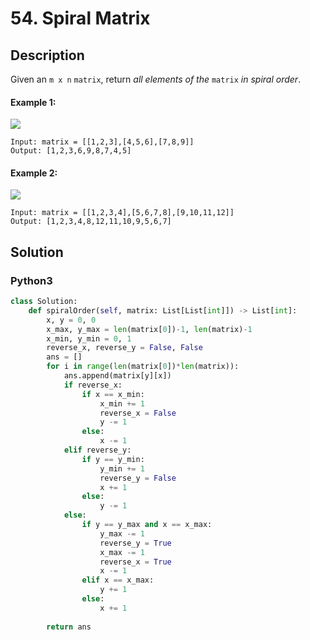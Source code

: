 # 54. Spiral Matrix

## Description
Given an `m x n` `matrix`, return *all elements of the* `matrix` *in spiral order*.

#### Example 1:
![](https://assets.leetcode.com/uploads/2020/11/13/spiral1.jpg)
```
Input: matrix = [[1,2,3],[4,5,6],[7,8,9]]
Output: [1,2,3,6,9,8,7,4,5]
```

#### Example 2:
![](https://assets.leetcode.com/uploads/2020/11/13/spiral.jpg)
```
Input: matrix = [[1,2,3,4],[5,6,7,8],[9,10,11,12]]
Output: [1,2,3,4,8,12,11,10,9,5,6,7]
```


## Solution

### Python3
```python
class Solution:
    def spiralOrder(self, matrix: List[List[int]]) -> List[int]:
        x, y = 0, 0
        x_max, y_max = len(matrix[0])-1, len(matrix)-1
        x_min, y_min = 0, 1
        reverse_x, reverse_y = False, False
        ans = []
        for i in range(len(matrix[0])*len(matrix)):
            ans.append(matrix[y][x])
            if reverse_x:
                if x == x_min:
                    x_min += 1
                    reverse_x = False
                    y -= 1
                else:
                    x -= 1
            elif reverse_y:
                if y == y_min:
                    y_min += 1
                    reverse_y = False
                    x += 1
                else:
                    y -= 1
            else:
                if y == y_max and x == x_max:
                    y_max -= 1
                    reverse_y = True
                    x_max -= 1
                    reverse_x = True
                    x -= 1
                elif x == x_max:
                    y += 1
                else:
                    x += 1
        
        return ans
        
```
